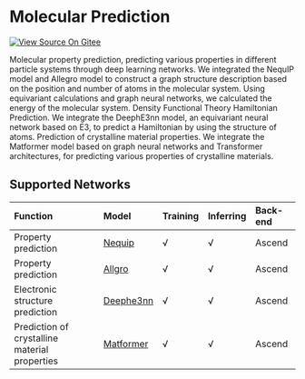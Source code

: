 # Molecular Prediction

[![View Source On Gitee](https://mindspore-website.obs.cn-north-4.myhuaweicloud.com/website-images/master/resource/_static/logo_source.svg)](https://gitee.com/mindspore/docs/blob/master/docs/mindchemistry/docs/source_zh_cn/user/molecular_prediction.md)

Molecular property prediction, predicting various properties in different particle systems through deep learning networks. We integrated the NequIP model and Allegro model to construct a graph structure description based on the position and number of atoms in the molecular system. Using equivariant calculations and graph neural networks, we calculated the energy of the molecular system.
Density Functional Theory Hamiltonian Prediction. We integrate the DeephE3nn model, an equivariant neural network based on E3, to predict a Hamiltonian by using the structure of atoms.
Prediction of crystalline material properties. We integrate the Matformer model based on graph neural networks and Transformer architectures, for predicting various properties of crystalline materials.

## Supported Networks

| Function                        | Model                                                                                                 | Training | Inferring | Back-end |
|:--------------------------------|:------------------------------------------------------------------------------------------------------| :--- | :--- |:---------|
| Property prediction             | [Nequip](https://gitee.com/mindspore/mindscience/tree/master/MindChemistry/applications/nequip)       | √    | √   | Ascend   |
| Property prediction             | [Allgro](https://gitee.com/mindspore/mindscience/tree/master/MindChemistry/applications/allegro)      | √    | √   | Ascend   |
| Electronic structure prediction | [Deephe3nn](https://gitee.com/mindspore/mindscience/tree/master/MindChemistry/applications/deephe3nn) | √    | √   | Ascend   |
| Prediction of crystalline material properties                        | [Matformer](https://gitee.com/mindspore/mindscience/tree/master/MindChemistry/applications/matformer) | √    | √   | Ascend   |
